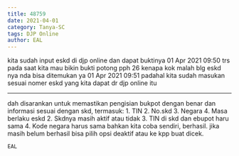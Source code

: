 ```yaml
---
title: 48759
date: 2021-04-01
category: Tanya-SC
tags: DJP Online
author: EAL
---
```


kita sudah input eskd di djp online dan dapat buktinya 01 Apr 2021 09:50 trs pada saat kita mau bikin bukti potong pph 26 kenapa kok malah blg eskd nya nda bisa ditemukan ya 01 Apr 2021 09:51 padahal kita sudah masukan sesuai nomer eskd yang kita dapat dr djp online itu

---

dah disarankan untuk memastikan pengisian bukpot dengan benar dan informasi sesuai dengan skd, termasuk: 1. TIN 2. No.skd 3. Negara 4. Masa berlaku eskd 2. Skdnya masih aktif atau tidak 3. TIN di skd dan ebupot haru sama 4. Kode negara harus sama bahkan kita coba sendiri, berhasil. jika masih belum berhasil bisa pilih opsi deaktif atau ke kpp buat dicek.

`EAL`
